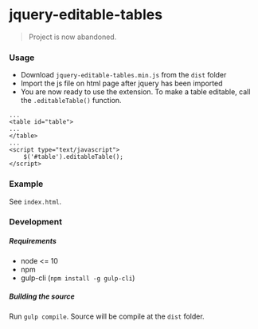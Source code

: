# jquery-editable-tables

> Project is now abandoned.

### Usage
- Download `jquery-editable-tables.min.js` from the `dist` folder
- Import the js file on html page after jquery has been imported
- You are now ready to use the extension. To make a table editable, call the `.editableTable()` function.
```
...
<table id="table">
...
</table>
...
<script type="text/javascript">
    $('#table').editableTable();
</script>
``` 

### Example
See `index.html`.

### Development

##### Requirements
- node <= 10
- npm
- gulp-cli (`npm install -g gulp-cli`)

##### Building the source
Run `gulp compile`. Source will be compile at the `dist` folder.
